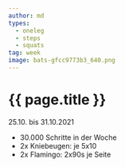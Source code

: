 ```yaml
---
author: md
types:
  - oneleg
  - steps
  - squats
tag: week
image: bats-gfcc9773b3_640.png
---
```

# {{ page.title }}
25.10. bis 31.10.2021

- 30.000 Schritte in der Woche
- 2x Kniebeugen: je 5x10
- 2x Flamingo: 2x90s je Seite
